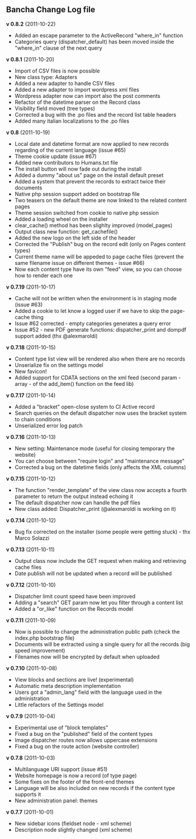 ## Bancha Change Log file ##

**v 0.8.2** (2011-10-22)

- Added an escape parameter to the ActiveRecord "where_in" function
- Categories query (dispatcher_default) has been moved inside the "where_in" clause of the next query


**v 0.8.1** (2011-10-20)

- Import of CSV files is now possible
- New class type: Adapters
- Added a new adapter to handle CSV files
- Added a new adapter to import wordpress xml files
- Wordpress adapter now can import also the post comments
- Refactor of the datetime parser on the Record class
- Visibility field moved (tree types)
- Corrected a bug with the .po files and the record list table headers
- Added many italian localizations to the .po files


**v 0.8** (2011-10-19)

- Local date and datetime format are now applied to new records regarding of the current language (issue #65)
- Theme cookie update (issue #67)
- Added new contributors to Humans.txt file
- The install button will now fade out during the install
- Added a dummy "about us" page on the install default preset
- Added a system that prevent the records to extract twice their documents
- Native php session support added on bootstrap file
- Two teasers on the default theme are now linked to the related content pages
- Theme session switched from cookie to native php session
- Added a loading wheel on the installer
- clear_cache() method has been slighlty improved (model_pages)
- Output class new function: get_cachefile()
- Added the new logo on the left side of the header
- Corrected the "Publish" bug on the record edit (only on Pages content types)
- Current theme name will be appeded to page cache files (prevent the same filename issue on different themes - issue #66)
- Now each content type have its own "feed" view, so you can choose how to render each one

**v 0.7.19** (2011-10-17)

- Cache will not be written when the environment is in staging mode (issue #63)
- Added a cookie to let know a logged user if we have to skip the page-cache thing
- Issue #62 corrected - empty categories generates a query error
- Issue #52 - new PDF generate functions: dispatcher_print and dompdf support added (thx @alexmaroldi)

**v 0.7.18** (2011-10-15)

- Content type list view will be rendered also when there are no records
- Unserialize fix on the settings model
- New favicon!
- Added support for CDATA sections on the xml feed (second param - array - of the add_item() function on the feed lib)

**v 0.7.17** (2011-10-14)

- Added a "bracket" open-close system to CI Active record
- Search queries on the default dispatcher now uses the bracket system to chain conditions
- Unserialized error log patch


**v 0.7.16** (2011-10-13)

- New setting: Maintenance mode (useful for closing temporary the website)
- You can choose between "require login" and "maintenance message"
- Corrected a bug on the datetime fields (only affects the XML columns)


**v 0.7.15** (2011-10-12)

- The function "render_template" of the view class now accepts a fourth parameter to return the output instead echoing it
- The default dispatcher now can handle the pdf files
- New class added: Dispatcher_print (@alexmaroldi is working on it)


**v 0.7.14** (2011-10-12)

- Bug fix corrected on the installer (some people were getting stuck) - thx Marco Solazzi


**v 0.7.13** (2011-10-11)

- Output class now include the GET request when making and retrieving cache files
- Date publish will not be updated when a record will be published


**v 0.7.12** (2011-10-10)

- Dispatcher limit count speed have been improved
- Adding a "search" GET param now let you filter through a content list
- Added a "or_like" function on the Records model

**v 0.7.11** (2011-10-09)

- Now is possible to change the administration public path (check the index.php bootstrap file)
- Documents will be extracted using a single query for all the records (big speed improvement)
- Filenames now will be encrypted by default when uploaded

**v 0.7.10** (2011-10-08)

- View blocks and sections are live! (experimental)
- Automatic meta description implementation
- Users got a "admin_lang" field with the language used in the administration
- Little refactors of the Settings model

**v 0.7.9** (2011-10-04)

- Experimental use of "block templates"
- Fixed a bug on the "published" field of the content types
- Image dispatcher routes now allows uppercase extensions
- Fixed a bug on the route action (website controller)


**v 0.7.8** (2011-10-03)

- Multilanguage URI support (issue #51)
- Website homepage is now a record (of type page)
- Some fixes on the footer of the front-end themes
- Language will be also included on new records if the content type supports it
- New administration panel: themes


**v 0.7.7** (2011-10-01)

- New sidebar icons (fieldset node - xml scheme)
- Description node slightly changed (xml scheme)